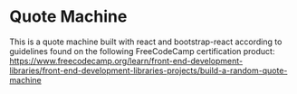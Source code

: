 # Quote Machine

This is a quote machine built with react and bootstrap-react according to guidelines found on the following FreeCodeCamp certification product: https://www.freecodecamp.org/learn/front-end-development-libraries/front-end-development-libraries-projects/build-a-random-quote-machine